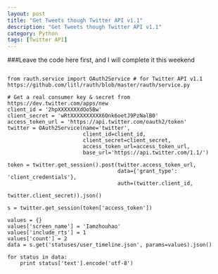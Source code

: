 ```yaml
---
layout: post
title: "Get Tweets though Twitter API v1.1"
description: "Get Tweets though Twitter API v1.1"
category: Python
tags: [Twitter API]
---
```

###Leave the code here first, and I will complete it this weekend
<pre>
<code>
from rauth.service import OAuth2Service # for Twitter API v1.1 https://github.com/litl/rauth/blob/master/rauth/service.py

# Get a real consumer key & secret from https://dev.twitter.com/apps/new
client_id = '2hpXXXXXXXdOo5Bw'
client_secret = 'wRtXXXXXXXXXX6Onk6oetJ9PzNalB0'
access_token_url = 'https://api.twitter.com/oauth2/token'
twitter = OAuth2Service(name='twitter',
                        client_id=client_id,
                        client_secret=client_secret,
                        access_token_url=access_token_url,
                        base_url='https://api.twitter.com/1.1/')

token = twitter.get_session().post(twitter.access_token_url,
                                   data={'grant_type': 'client_credentials'},
                                   auth=(twitter.client_id,
                                         twitter.client_secret)).json()

s = twitter.get_session(token['access_token'])

values = {}
values['screen_name'] = 'Iamzhouhao'
values['include_rts'] = 1
values['count'] = 2
data = s.get('statuses/user_timeline.json', params=values).json()

for status in data:
    print status['text'].encode('utf-8')
</code>
</pre>
